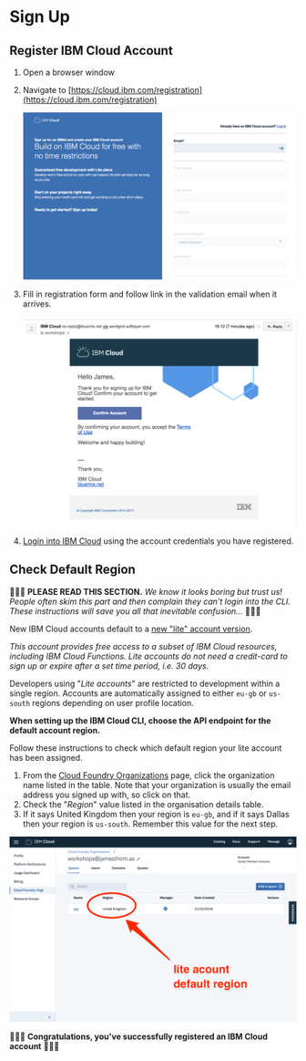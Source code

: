 # Sign Up

## Register IBM Cloud Account

1. Open a browser window
2. Navigate to [https://cloud.ibm.com/registration](https://cloud.ibm.com/registration)

   ![Registration page](../../.gitbook/assets/registration.png)

3. Fill in registration form and follow link in the validation email when it arrives.

   ![Registration page](../../.gitbook/assets/email.png)

4. [Login into IBM Cloud](https://console.bluemix.net/login) using the account credentials you have registered.

## Check Default Region

🚨🚨🚨 **PLEASE READ THIS SECTION.** _We know it looks boring but trust us! People often skim this part and then complain they can't login into the CLI. These instructions will save you all that inevitable confusion..._ 🚨🚨🚨

New IBM Cloud accounts default to a [new "lite" account version](https://www.ibm.com/cloud/pricing).

_This account provides free access to a subset of IBM Cloud resources, including IBM Cloud Functions. Lite accounts do not need a credit-card to sign up or expire after a set time period, i.e. 30 days._

Developers using "_Lite accounts_" are restricted to development within a single region. Accounts are automatically assigned to either `eu-gb` or `us-south` regions depending on user profile location.

**When setting up the IBM Cloud CLI, choose the API endpoint for the default account region.**

Follow these instructions to check which default region your lite account has been assigned.

1. From the [Cloud Foundry Organizations](https://console.bluemix.net/account/organizations) page, click the organization name listed in the table. Note that your organization is usually the email address you signed up with, so click on that.
2. Check the "_Region_" value listed in the organisation details table.
3. If it says United Kingdom then your region is `eu-gb`, and if it says Dallas then your region is `us-south`. Remember this value for the next step.

![Registration page](../../.gitbook/assets/default_region.png)

🎉🎉🎉 **Congratulations, you've successfully registered an IBM Cloud account** 🎉🎉🎉

